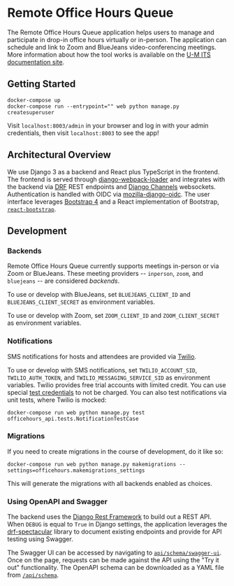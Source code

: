 # Remote Office Hours Queue

The Remote Office Hours Queue application helps users to manage and participate in drop-in office hours virtually or in-person.
The application can schedule and link to Zoom and BlueJeans video-conferencing meetings.
More information about how the tool works is available on the [U-M ITS documentation site](https://documentation.its.umich.edu/office-hours).

## Getting Started

```
docker-compose up
docker-compose run --entrypoint="" web python manage.py createsuperuser
```

Visit `localhost:8003/admin` in your browser and log in with your admin credentials, then visit `localhost:8003` to see the app!

## Architectural Overview

We use Django 3 as a backend and React plus TypeScript in the frontend.
The frontend is served through [django-webpack-loader](https://github.com/owais/django-webpack-loader) and integrates with the backend via
[DRF](https://www.django-rest-framework.org/) REST endpoints and [Django Channels](https://channels.readthedocs.io/en/latest/) websockets.
Authentication is handled with OIDC via [mozilla-django-oidc](https://github.com/mozilla/mozilla-django-oidc).
The user interface leverages [Bootstrap 4](https://getbootstrap.com/docs/4.1/getting-started/introduction/) and
a React implementation of Bootstrap, [`react-bootstrap`](https://react-bootstrap.github.io/).

## Development

### Backends

Remote Office Hours Queue currently supports meetings in-person or via Zoom or BlueJeans.
These meeting providers -- `inperson`, `zoom`, and `bluejeans` -- are considered *backends*.

To use or develop with BlueJeans, set `BLUEJEANS_CLIENT_ID` and `BLUEJEANS_CLIENT_SECRET` as environment variables.

To use or develop with Zoom, set `ZOOM_CLIENT_ID` and `ZOOM_CLIENT_SECRET` as environment variables.

### Notifications

SMS notifications for hosts and attendees are provided via [Twilio](https://www.twilio.com/).

To use or develop with SMS notifications,
set `TWILIO_ACCOUNT_SID`, `TWILIO_AUTH_TOKEN`, and `TWILIO_MESSAGING_SERVICE_SID` as environment variables.
Twilio provides free trial accounts with limited credit.
You can use special [test credentials](https://www.twilio.com/docs/iam/test-credentials) to not be charged.
You can also test notifications via unit tests, where Twilio is mocked:
```
docker-compose run web python manage.py test officehours_api.tests.NotificationTestCase
```

### Migrations

If you need to create migrations in the course of development, do it like so:
```
docker-compose run web python manage.py makemigrations --settings=officehours.makemigrations_settings
```

This will generate the migrations with all backends enabled as choices.

### Using OpenAPI and Swagger

The backend uses the [Django Rest Framework](https://www.django-rest-framework.org/) to build out a REST API.
When `DEBUG` is equal to `True` in Django settings, the application leverages the
[drf-spectacular](https://drf-spectacular.readthedocs.io/en/latest/index.html) library to document existing endpoints
and provide for API testing using Swagger.

The Swagger UI can be accessed by navigating to [`api/schema/swagger-ui`](http://localhost:8003/api/schema/swagger-ui).
Once on the page, requests can be made against the API using the "Try it out" functionality.
The OpenAPI schema can be downloaded as a YAML file from [`/api/schema`](http://localhost:8003/api/schema).
